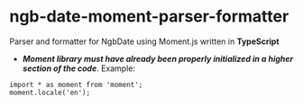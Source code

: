 # ngb-date-moment-parser-formatter
Parser and formatter for NgbDate using Moment.js written in **TypeScript**

- ***Moment library must have already been properly initialized in a higher section of the code***. Example:
```
import * as moment from 'moment';
moment.locale('en');
```

